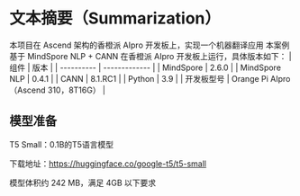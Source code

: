 # 文本摘要（Summarization）
本项目在 Ascend 架构的香橙派 AIpro 开发板上，实现一个机器翻译应用
本案例基于 MindSpore NLP + CANN 在香橙派 AIpro 开发板上运行，具体版本如下：
| 组件       | 版本          |
| ---------- | ------------- |
| MindSpore  | 2.6.0         |
| MindSpore NLP   | 0.4.1         |
| CANN       | 8.1.RC1   |
| Python     | 3.9           |
| 开发板型号 | Orange Pi AIpro（Ascend 310，8T16G） |
## 模型准备
T5 Small：0.1B的T5语言模型  

下载地址：https://huggingface.co/google-t5/t5-small

模型体积约 242 MB，满足 4GB 以下要求